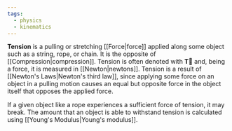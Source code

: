 ```yaml
---
tags:
  - physics
  - kinematics
---
```

**Tension** is a pulling or stretching [[Force|force]] applied along some object such as a string, rope, or chain. It is the opposite of [[Compression|compression]]. Tension is often denoted with $\mathbf{\vec{T}}$ and, being a force, it is measured in [[Newton|newtons]]. Tension is a result of [[Newton's Laws|Newton's third law]], since applying some force on an object in a pulling motion causes an equal but opposite force in the object itself that opposes the applied force. 

If a given object like a rope experiences a sufficient force of tension, it may break. The amount that an object is able to withstand tension is calculated using [[Young's Modulus|Young's modulus]]. 